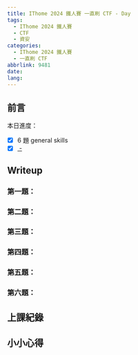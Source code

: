 ```yaml
---
title: IThome 2024 鐵人賽 一直刷 CTF - Day
tags:
  - IThome 2024 鐵人賽
  - CTF
  - 資安
categories:
  - IThome 2024 鐵人賽
  - 一直刷 CTF
abbrlink: 9481
date: 
lang:
---
```


## 前言

本日進度：

- [x] 6 題 general skills
- [x] [ - ]()

<!--more-->

## Writeup

### 第一題：

### 第二題：

### 第三題：

### 第四題：

### 第五題：

### 第六題：

## 上課紀錄

## 小小心得
